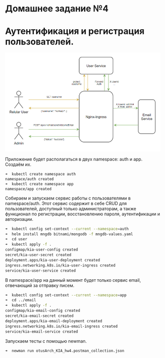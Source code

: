 # Домашнее задание №4
# Аутентификация и регистрация пользователей.

![image-20201003203124512](arch_hw4.PNG)

Приложение будет располагаться в двух namespace: auth и app. Создаём их.

```
➜  kubectl create namespace auth
namespace/auth created
➜  kubectl create namespace app
namespace/app created
```

Собираем и запускаем сервис работы с пользователями в namespace/auth. Этот сервис содержит в себе CRUD для пользователей, доступный только администраторам, а также функционал по регистрации, восстановлению пароля, аутентификации и авторизации.

```bash
➜  kubectl config set-context --current --namespace=auth
➜  helm install mngdb bitnami/mongodb -f mngdb-values.yaml
➜  cd user
➜  kubectl apply -f .
configmap/kia-user-config created
secret/kia-user-secret created
deployment.apps/kia-user-deployment created
ingress.networking.k8s.io/kia-user-ingress created
service/kia-user-service created
```

В namespace/app на данный момент будет только сервис email, отвечающий за отправку писем.
```bash
➜  kubectl config set-context --current --namespace=app
➜  cd ../email
➜  kubectl apply -f .
configmap/kia-email-config created
secret/kia-email-secret created
deployment.apps/kia-email-deployment created
ingress.networking.k8s.io/kia-email-ingress created
service/kia-email-service created
```

Запускаем тесты с помощью newman.

```bash
➜  newman run otusArch_KIA_hw4.postman_collection.json
```